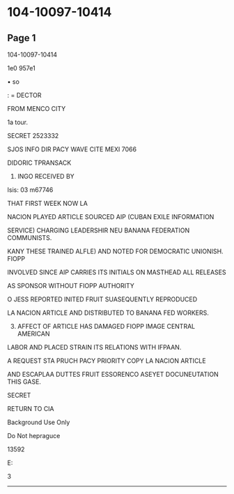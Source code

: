 # 104-10097-10414

## Page 1

104-10097-10414

1e0 957e1

• so

: = DECTOR

FROM MENCO CITY

1a tour.

SECRET 2523332

SJOS INFO DIR PACY WAVE CITE MEXI 7066

DIDORIC TPRANSACK

1. INGO RECEIVED BY

Isis: 03 m67746

THAT FIRST WEEK NOW LA

NACION PLAYED ARTICLE SOURCED AIP (CUBAN EXILE INFORMATION

SERVICE) CHARGING LEADERSHIR NEU BANANA FEDERATION COMMUNISTS.

KANY THESE TRAINED ALFLE) AND NOTED FOR DEMOCRATIC UNIONISH. FIOPP

INVOLVED SINCE AIP CARRIES ITS INITIALS ON MASTHEAD ALL RELEASES

AS SPONSOR WITHOUT FIOPP AUTHORITY

O JESS REPORTED INITED FRUIT SUASEQUENTLY REPRODUCED

LA NACION ARTICLE AND DISTRIBUTED TO BANANA FED WORKERS.

3. AFFECT OF ARTICLE HAS DAMAGED FIOPP IMAGE CENTRAL AMERICAN

LABOR AND PLACED STRAIN ITS RELATIONS WITH IFPAAN.

A REQUEST STA PRUCH PACY PRIORITY COPY LA NACION ARTICLE

AND ESCAPLAA DUTTES FRUIT ESSORENCO ASEYET DOCUNEUTATION THIS GASE.

SECRET

RETURN TO CIA

Background Use Only

Do Not hepraguce

13592

E:

3

---

